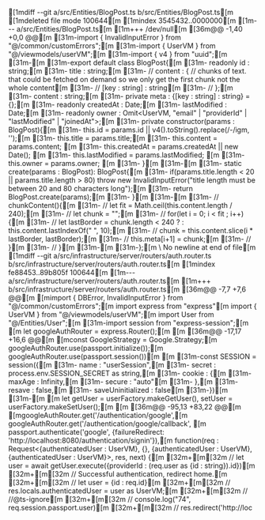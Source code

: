 [1mdiff --git a/src/Entities/BlogPost.ts b/src/Entities/BlogPost.ts[m
[1mdeleted file mode 100644[m
[1mindex 3545432..0000000[m
[1m--- a/src/Entities/BlogPost.ts[m
[1m+++ /dev/null[m
[36m@@ -1,40 +0,0 @@[m
[31m-import { InvalidInputError } from "@/common/customErrors";[m
[31m-import { UserVM } from "@/viewmodels/userVM";[m
[31m-import { v4 } from "uuid";[m
[31m-[m
[31m-export default class BlogPost{[m
[31m-  readonly id : string;[m
[31m-  title : string;[m
[31m-  // content : { // chunks of text. that could be fetched on demand so we only get the first chunk not the whole content[m
[31m-  //   [key : string] : string[m
[31m-  // };[m
[31m-  content : string;[m
[31m-  private meta : {[key : string] : string} = {};[m
[31m-  readonly createdAt : Date;[m
[31m-  lastModified : Date;[m
[31m-  readonly owner : Omit<UserVM, "email" | "providerId" | "lastModified" | "joinedAt">;[m
[31m-  private constructor(params : BlogPost){[m
[31m-    this.id = params.id || v4().toString().replace(/-/igm, '');[m
[31m-    this.title = params.title;[m
[31m-    this.content = params.content; [m
[31m-    this.createdAt = params.createdAt || new Date(); [m
[31m-    this.lastModified = params.lastModified; [m
[31m-    this.owner = params.owner; [m
[31m-  }[m
[31m-[m
[31m-  static create(params : BlogPost): BlogPost{[m
[31m-    if(params.title.length < 20 || params.title.length > 80) throw new InvalidInputError("title length must be between 20 and 80 characters long");[m
[31m-    return BlogPost.create(params);[m
[31m-  }[m
[31m-[m
[31m-  // chunkContent(){[m
[31m-  //   let fit = Math.ceil(this.content.length / 240);[m
[31m-  //   let chunk = "";[m
[31m-  //   for(let i = 0; i < fit ; i++){[m
[31m-  //     let lastBorder = chunk.length < 240 ?  : this.content.lastIndexOf(" ", 10);[m
[31m-  //     chunk = this.content.slice(i * lastBorder, lastBorder);[m
[31m-  //     this.meta[i+1] = chunk;[m
[31m-  //   }[m
[31m-  // }[m
[31m-[m
[31m-};[m
\ No newline at end of file[m
[1mdiff --git a/src/infrastructure/server/routers/auth.router.ts b/src/infrastructure/server/routers/auth.router.ts[m
[1mindex fe88453..89b805f 100644[m
[1m--- a/src/infrastructure/server/routers/auth.router.ts[m
[1m+++ b/src/infrastructure/server/routers/auth.router.ts[m
[36m@@ -7,7 +7,6 @@[m [mimport { DBError, InvalidInputError } from "@/common/customErrors";[m
 import express from "express"[m
 import { UserVM } from "@/viewmodels/userVM";[m
 import User from "@/Entities/User";[m
[31m-import session from "express-session";[m
 [m
 let googleAuthRouter = express.Router();[m
 [m
[36m@@ -17,17 +16,6 @@[m [mconst GoogleStrategy = Google.Strategy;[m
 googleAuthRouter.use(passport.initialize());[m
 googleAuthRouter.use(passport.session())[m
 [m
[31m-const SESSION = session({[m
[31m-  name : "userSession",[m
[31m-  secret : process.env.SESSION_SECRET as string,[m
[31m-  cookie : {[m
[31m-            maxAge : Infinity,[m
[31m-            secure : "auto"[m
[31m-          },[m
[31m-  resave : false,[m
[31m-  saveUninitialized : false[m
[31m-})[m
[31m-[m
 [m
 let getUser = userFactory.makeGetUser(), setUser = userFactory.makeSetUser();[m
 [m
[36m@@ -95,13 +83,22 @@[m [mgoogleAuthRouter.get('/authentication/google',[m
 googleAuthRouter.get('/authentication/google/callback', [m
   passport.authenticate('google', {failureRedirect: 'http://localhost:8080/authentication/signin'}),[m
   function(req : Request<{authenticatedUser : UserVM}, {}, {authenticatedUser : UserVM}, {authenticatedUser : UserVM}>, res, next) {[m
[32m+[m[32m    // let user = await getUser.execute({providerId : (req.user as {id : string}).id})[m
[32m+[m[32m    // Successful authentication, redirect home.[m
[32m+[m[32m    // let user = {id : req.id}[m
[32m+[m[32m    // res.locals.authenticatedUser = user as UserVM;[m
[32m+[m[32m    // //@ts-ignore[m
[32m+[m[32m    // console.log("74", req.session.passport.user)[m
[32m+[m[32m    // res.redirect('http://loc